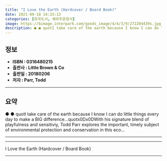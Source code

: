 ```yaml
---
title: "I Love the Earth (Hardcover / Board Book)"
date: 2021-09-18 14:33:13
categories: [외국도서, 해외주문원서]
image: https://bimage.interpark.com/goods_image/4/4/3/9/272204439s.jpg
description: ● ● quotI take care of the earth because I know I can do little things every day to make a BIG difference...quotx0Dx0DWith his signature blend of playfulness
---
```


## **정보**

- **ISBN : 0316480215**
- **출판사 : Little Brown & Co**
- **출판일 : 20180206**
- **저자 : Parr, Todd**

------



## **요약**

●  ●  quotI take care of the earth because I know I can do little things every day to make a BIG difference...quotx0Dx0DWith his signature blend of playfulness and sensitiviy, Todd Parr explores the important, timely subject of environmental protection and conservation in this eco... 

------



------


I Love the Earth (Hardcover / Board Book) 

------


